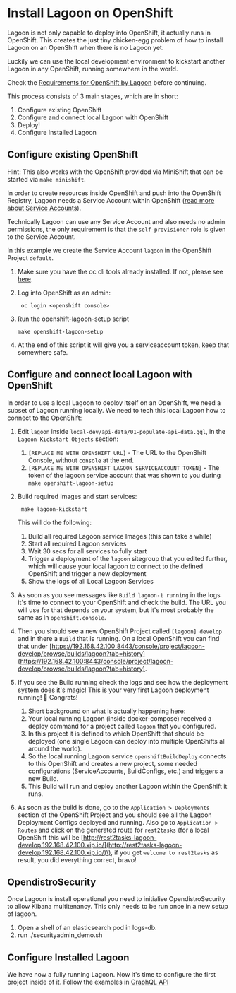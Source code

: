# Install Lagoon on OpenShift

Lagoon is not only capable to deploy into OpenShift, it actually runs in OpenShift. This creates the just tiny chicken-egg problem of how to install Lagoon on an OpenShift when there is no Lagoon yet.

Luckily we can use the local development environment to kickstart another Lagoon in any OpenShift, running somewhere in the world.

Check the [Requirements for OpenShift by Lagoon](https://github.com/amazeeio/lagoon/tree/384b9864a518e73f7ad13bb6a67ed7c688e06a1e/administering_lagoon/openshift_requirements.md) before continuing.

This process consists of 3 main stages, which are in short:

1. Configure existing OpenShift
2. Configure and connect local Lagoon with OpenShift
3. Deploy!
4. Configure Installed Lagoon

## Configure existing OpenShift

Hint: This also works with the OpenShift provided via MiniShift that can be started via `make minishift`.

In order to create resources inside OpenShift and push into the OpenShift Registry, Lagoon needs a Service Account within OpenShift \([read more about Service Accounts](https://docs.openshift.org/latest/dev_guide/service_accounts.html)\).

Technically Lagoon can use any Service Account and also needs no admin permissions, the only requirement is that the `self-provisioner` role is given to the Service Account.

In this example we create the Service Account `lagoon` in the OpenShift Project `default`.

1. Make sure you have the oc cli tools already installed. If not, please see [here](https://docs.openshift.org/latest/cli_reference/get_started_cli.html#cli-reference-get-started-cli).
2. Log into OpenShift as an admin:

   ```text
    oc login <openshift console>
   ```

3. Run the openshift-lagoon-setup script

   ```text
   make openshift-lagoon-setup
   ```

4. At the end of this script it will give you a serviceaccount token, keep that somewhere safe.

## Configure and connect local Lagoon with OpenShift

In order to use a local Lagoon to deploy itself on an OpenShift, we need a subset of Lagoon running locally. We need to tech this local Lagoon how to connect to the OpenShift:

1. Edit `lagoon` inside `local-dev/api-data/01-populate-api-data.gql`, in the `Lagoon Kickstart Objects` section:
   1. `[REPLACE ME WITH OPENSHIFT URL]` - The URL to the OpenShift Console, without `console` at the end.
   2. `[REPLACE ME WITH OPENSHIFT LAGOON SERVICEACCOUNT TOKEN]` - The token of the lagoon service account that was shown to you during `make openshift-lagoon-setup`
2. Build required Images and start services:

   ```text
    make lagoon-kickstart
   ```

   This will do the following:

   1. Build all required Lagoon service Images \(this can take a while\)
   2. Start all required Lagoon services
   3. Wait 30 secs for all services to fully start
   4. Trigger a deployment of the `lagoon` sitegroup that you edited further, which will cause your local lagoon to connect to the defined OpenShift and trigger a new deployment
   5. Show the logs of all Local Lagoon Services

3. As soon as you see messages like `Build lagoon-1 running` in the logs it's time to connect to your OpenShift and check the build. The URL you will use for that depends on your system, but it's most probably the same as in `openshift.console`.
4. Then you should see a new OpenShift Project called `[lagoon] develop` and in there a `Build` that is running. On a local OpenShift you can find that under [https://192.168.42.100:8443/console/project/lagoon-develop/browse/builds/lagoon?tab=history](https://192.168.42.100:8443/console/project/lagoon-develop/browse/builds/lagoon?tab=history).
5. If you see the Build running check the logs and see how the deployment system does it's magic! This is your very first Lagoon deployment running! 🎉 Congrats!
   1. Short background on what is actually happening here:
   2. Your local running Lagoon \(inside docker-compose\) received a deploy command for a project called `lagoon` that you configured.
   3. In this project it is defined to which OpenShift that should be deployed \(one single Lagoon can deploy into multiple OpenShifts all around the world\).
   4. So the local running Lagoon service `openshiftBuildDeploy` connects to this OpenShift and creates a new project, some needed configurations \(ServiceAccounts, BuildConfigs, etc.\) and triggers a new Build.
   5. This Build will run and deploy another Lagoon within the OpenShift it runs.
6. As soon as the build is done, go to the `Application > Deployments` section of the OpenShift Project and you should see all the Lagoon Deployment Configs deployed and running. Also go to `Application > Routes` and click on the generated route for `rest2tasks` \(for a local OpenShift this will be [http://rest2tasks-lagoon-develop.192.168.42.100.xip.io/](http://rest2tasks-lagoon-develop.192.168.42.100.xip.io/)\), if you get `welcome to rest2tasks` as result, you did everything correct, bravo!

## OpendistroSecurity

Once Lagoon is install operational you need to initialise OpendistroSecurity to allow Kibana multitenancy. This only needs to be run once in a new setup of lagoon.

1. Open a shell of an elasticsearch pod in logs-db.
2. run ./securityadmin\_demo.sh

## Configure Installed Lagoon

We have now a fully running Lagoon. Now it's time to configure the first project inside of it. Follow the examples in [GraphQL API](https://github.com/amazeeio/lagoon/tree/384b9864a518e73f7ad13bb6a67ed7c688e06a1e/administering_lagoon/graphql_api.md)

